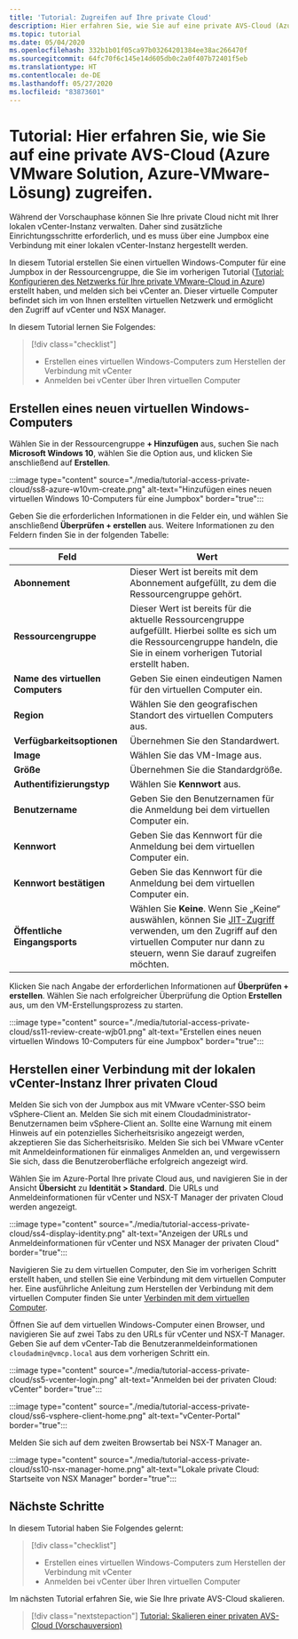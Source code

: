 ```yaml
---
title: 'Tutorial: Zugreifen auf Ihre private Cloud'
description: Hier erfahren Sie, wie Sie auf eine private AVS-Cloud (Azure VMware Solution, Azure-VMware-Lösung) zugreifen.
ms.topic: tutorial
ms.date: 05/04/2020
ms.openlocfilehash: 332b1b01f05ca97b03264201384ee38ac266470f
ms.sourcegitcommit: 64fc70f6c145e14d605db0c2a0f407b72401f5eb
ms.translationtype: HT
ms.contentlocale: de-DE
ms.lasthandoff: 05/27/2020
ms.locfileid: "83873601"
---
```

# <a name="tutorial-learn-how-to-access-an-azure-vmware-solution-avs-private-cloud"></a>Tutorial: Hier erfahren Sie, wie Sie auf eine private AVS-Cloud (Azure VMware Solution, Azure-VMware-Lösung) zugreifen.

Während der Vorschauphase können Sie Ihre private Cloud nicht mit Ihrer lokalen vCenter-Instanz verwalten. Daher sind zusätzliche Einrichtungsschritte erforderlich, und es muss über eine Jumpbox eine Verbindung mit einer lokalen vCenter-Instanz hergestellt werden. 

In diesem Tutorial erstellen Sie einen virtuellen Windows-Computer für eine Jumpbox in der Ressourcengruppe, die Sie im vorherigen Tutorial ([Tutorial: Konfigurieren des Netzwerks für Ihre private VMware-Cloud in Azure](tutorial-configure-networking.md)) erstellt haben, und melden sich bei vCenter an. Dieser virtuelle Computer befindet sich im von Ihnen erstellten virtuellen Netzwerk und ermöglicht den Zugriff auf vCenter und NSX Manager. 

In diesem Tutorial lernen Sie Folgendes:

> [!div class="checklist"]
> * Erstellen eines virtuellen Windows-Computers zum Herstellen der Verbindung mit vCenter
> * Anmelden bei vCenter über Ihren virtuellen Computer

## <a name="create-a-new-windows-virtual-machine"></a>Erstellen eines neuen virtuellen Windows-Computers

Wählen Sie in der Ressourcengruppe **+ Hinzufügen** aus, suchen Sie nach **Microsoft Windows 10**, wählen Sie die Option aus, und klicken Sie anschließend auf **Erstellen**.

:::image type="content" source="./media/tutorial-access-private-cloud/ss8-azure-w10vm-create.png" alt-text="Hinzufügen eines neuen virtuellen Windows 10-Computers für eine Jumpbox" border="true":::

Geben Sie die erforderlichen Informationen in die Felder ein, und wählen Sie anschließend **Überprüfen + erstellen** aus. Weitere Informationen zu den Feldern finden Sie in der folgenden Tabelle:

| Feld | Wert |
| --- | --- |
| **Abonnement** | Dieser Wert ist bereits mit dem Abonnement aufgefüllt, zu dem die Ressourcengruppe gehört. |
| **Ressourcengruppe** | Dieser Wert ist bereits für die aktuelle Ressourcengruppe aufgefüllt. Hierbei sollte es sich um die Ressourcengruppe handeln, die Sie in einem vorherigen Tutorial erstellt haben. |
| **Name des virtuellen Computers** | Geben Sie einen eindeutigen Namen für den virtuellen Computer ein. |
| **Region** | Wählen Sie den geografischen Standort des virtuellen Computers aus. |
| **Verfügbarkeitsoptionen** | Übernehmen Sie den Standardwert. |
| **Image** | Wählen Sie das VM-Image aus. |
| **Größe** | Übernehmen Sie die Standardgröße. |
| **Authentifizierungstyp**  | Wählen Sie **Kennwort** aus. |
| **Benutzername** | Geben Sie den Benutzernamen für die Anmeldung bei dem virtuellen Computer ein. |
| **Kennwort** | Geben Sie das Kennwort für die Anmeldung bei dem virtuellen Computer ein. |
| **Kennwort bestätigen** | Geben Sie das Kennwort für die Anmeldung bei dem virtuellen Computer ein. |
| **Öffentliche Eingangsports** | Wählen Sie **Keine**. Wenn Sie „Keine“ auswählen, können Sie [JIT-Zugriff](../security-center/security-center-just-in-time.md#configure-jit-access-from-an-azure-vms-page-) verwenden, um den Zugriff auf den virtuellen Computer nur dann zu steuern, wenn Sie darauf zugreifen möchten.  |

Klicken Sie nach Angabe der erforderlichen Informationen auf **Überprüfen + erstellen**. Wählen Sie nach erfolgreicher Überprüfung die Option **Erstellen** aus, um den VM-Erstellungsprozess zu starten.

:::image type="content" source="./media/tutorial-access-private-cloud/ss11-review-create-wjb01.png" alt-text="Erstellen eines neuen virtuellen Windows 10-Computers für eine Jumpbox" border="true":::

## <a name="connect-to-the-local-vcenter-of-your-private-cloud"></a>Herstellen einer Verbindung mit der lokalen vCenter-Instanz Ihrer privaten Cloud

Melden Sie sich von der Jumpbox aus mit VMware vCenter-SSO beim vSphere-Client an. Melden Sie sich mit einem Cloudadministrator-Benutzernamen beim vSphere-Client an. Sollte eine Warnung mit einem Hinweis auf ein potenzielles Sicherheitsrisiko angezeigt werden, akzeptieren Sie das Sicherheitsrisiko. Melden Sie sich bei VMware vCenter mit Anmeldeinformationen für einmaliges Anmelden an, und vergewissern Sie sich, dass die Benutzeroberfläche erfolgreich angezeigt wird.

Wählen Sie im Azure-Portal Ihre private Cloud aus, und navigieren Sie in der Ansicht **Übersicht** zu **Identität > Standard**. Die URLs und Anmeldeinformationen für vCenter und NSX-T Manager der privaten Cloud werden angezeigt.

:::image type="content" source="./media/tutorial-access-private-cloud/ss4-display-identity.png" alt-text="Anzeigen der URLs und Anmeldeinformationen für vCenter und NSX Manager der privaten Cloud" border="true":::

Navigieren Sie zu dem virtuellen Computer, den Sie im vorherigen Schritt erstellt haben, und stellen Sie eine Verbindung mit dem virtuellen Computer her. Eine ausführliche Anleitung zum Herstellen der Verbindung mit dem virtuellen Computer finden Sie unter [Verbinden mit dem virtuellen Computer](../virtual-machines/windows/connect-logon.md#connect-to-the-virtual-machine).

Öffnen Sie auf dem virtuellen Windows-Computer einen Browser, und navigieren Sie auf zwei Tabs zu den URLs für vCenter und NSX-T Manager. Geben Sie auf dem vCenter-Tab die Benutzeranmeldeinformationen `cloudadmin@vmcp.local` aus dem vorherigen Schritt ein.

:::image type="content" source="./media/tutorial-access-private-cloud/ss5-vcenter-login.png" alt-text="Anmelden bei der privaten Cloud: vCenter" border="true":::

:::image type="content" source="./media/tutorial-access-private-cloud/ss6-vsphere-client-home.png" alt-text="vCenter-Portal" border="true":::

Melden Sie sich auf dem zweiten Browsertab bei NSX-T Manager an.

:::image type="content" source="./media/tutorial-access-private-cloud/ss10-nsx-manager-home.png" alt-text="Lokale private Cloud: Startseite von NSX Manager" border="true":::

## <a name="next-steps"></a>Nächste Schritte

In diesem Tutorial haben Sie Folgendes gelernt:

> [!div class="checklist"]
> * Erstellen eines virtuellen Windows-Computers zum Herstellen der Verbindung mit vCenter
> * Anmelden bei vCenter über Ihren virtuellen Computer

Im nächsten Tutorial erfahren Sie, wie Sie Ihre private AVS-Cloud skalieren.

> [!div class="nextstepaction"]
> [Tutorial: Skalieren einer privaten AVS-Cloud (Vorschauversion)](tutorial-scale-private-cloud.md)
